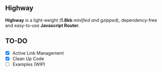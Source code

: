 ## Highway
**Highway** is a light-weight (**1.8kb** *minified and gzipped*), dependency-free and easy-to-use **Javascript Router**.

## TO-DO
- [x] Active Link Management
- [x] Clean Up Code
- [ ] Examples (WIP)